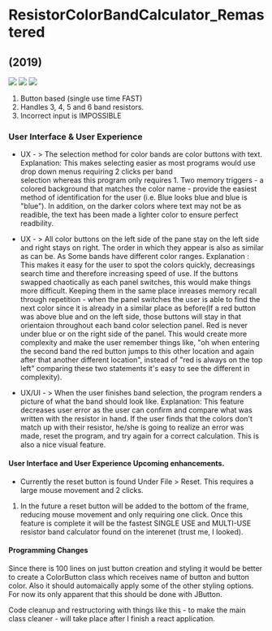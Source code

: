 # ResistorColorBandCalculator_Remastered
## (2019)

![](https://i.imgur.com/0mExuVC.png)
![](https://i.imgur.com/sT7IIqP.png)
![](https://i.imgur.com/KaywNHC.png)

1. Button based (single use time FAST)
2. Handles 3, 4, 5 and 6 band resistors.
3. Incorrect input is IMPOSSIBLE

 ### User Interface & User Experience
- UX - > The selection method for color bands are color buttons with text.
       Explanation: This makes selecting easier as most programs would use drop down menus requiring 2 clicks per band   
       selection whereas this program only requires 1. Two memory triggers - a colored background that matches the color name - provide the easiest method of identification for the user (i.e. Blue looks blue and blue is "blue"). In addition, on the darker colors where text may not be as readible, the text has been made a lighter color to ensure perfect readbility.

- UX - > All color buttons on the left side of the pane stay on the left side and right stays on right. The order in which
       they appear is also as similar as can be. As Some bands have different color ranges.
       Explanation : This makes it easy for the user to spot the colors quickly, decreasings search time and 
                     therefore increasing speed of use. If the buttons swapped chaotically as each panel switches, 
                     this would make things more difficult. Keeping them in the same place inreases memory recall through 
                     repetition - when the panel switches the user is able to find the next color since it is already in
                     a similar place as before(If a red button was above blue and on the left side, those buttons will stay in that orientaion throughout each band color selection panel. Red is never under blue or on the right side of the panel. This would create more complexity and make the user remember things like, "oh when entering the second band the red button jumps to this other location and again after that another different location", instead of "red is always on the top left" comparing these two statements it's easy to see the different in complexity).

- UX/UI - > When the user finishes band selection, the program renders a picture of what the band should look like.
            Explanation: This feature decreases user error as the user can confirm and compare what was written with the      resistor in hand. If the user finds that the colors don't match up with their resistor, he/she is going to realize an error was made, reset the program, and try again for a correct calculation. This is also a nice visual feature.
            
#### User Interface and User Experience Upcoming enhancements.
- Currently the reset button is found Under File > Reset. This requires a large mouse movement and 2 clicks. 
1. In the future a reset button will be added to the bottom of the frame, reducing mouse movement and only requiring one click.
Once this feature is complete it will be the fastest SINGLE USE and MULTI-USE resistor band calculator found on the interenet (trust me, I looked).


#### Programming Changes

Since there is 100 lines on just button creation and styling it would be better to create a ColorButton class which receives name of button and button color. Also it should automaically apply some of the other styling options. 
For now its only apparent that this should be done with JButton.



Code cleanup and restructoring with things like this - to make the main class cleaner - will take place after I finish a react application.
